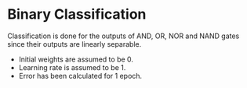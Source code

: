 # Binary Classification
Classification is done for the outputs of AND, OR, NOR and NAND gates since their outputs are linearly separable. 
- Initial weights are assumed to be 0.
- Learning rate is assumed to be 1.
- Error has been calculated for 1 epoch.
